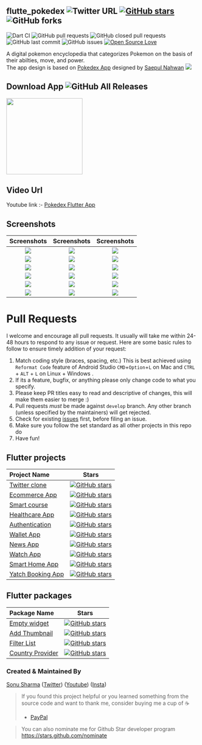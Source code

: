 ## flutte_pokedex ![Twitter URL](https://img.shields.io/twitter/url?style=social&url=https%3A%2F%2Ftwitter.com%2Fthealphamerc) [![GitHub stars](https://img.shields.io/github/stars/Thealphamerc/flutter_pokedex?style=social)](https://github.com/login?return_to=%2FTheAlphamerc%flutter_pokedex) ![GitHub forks](https://img.shields.io/github/forks/TheAlphamerc/flutter_pokedex?style=social) 
![Dart CI](https://github.com/TheAlphamerc/flutter_pokedex/workflows/Dart%20CI/badge.svg) ![GitHub pull requests](https://img.shields.io/github/issues-pr/TheAlphamerc/flutter_pokedex) ![GitHub closed pull requests](https://img.shields.io/github/issues-pr-closed/Thealphamerc/flutter_pokedex) ![GitHub last commit](https://img.shields.io/github/last-commit/Thealphamerc/flutter_pokedex)  ![GitHub issues](https://img.shields.io/github/issues-raw/Thealphamerc/flutter_pokedex) [![Open Source Love](https://badges.frapsoft.com/os/v2/open-source.svg?v=103)](https://github.com/Thealphamerc/flutter_pokedex) 

 A digital pokemon encyclopedia that categorizes Pokemon on the basis of their abilties, move, and power.</BR>
The app design is based on [Pokedex App](https://dribbble.com/shots/6545819-Pokedex-Apps) designed by [Saepul Nahwan](https://dribbble.com/saepulnahwan23)
<img src="https://cdn.dribbble.com/users/1171520/screenshots/6545819/dribbble.png"  /> 

## Download App ![GitHub All Releases](https://img.shields.io/github/downloads/Thealphamerc/flutter_pokedex/total?color=green)
<a href="https://play.google.com/store/apps/details?id=com.thealphamerc.flutte_pokedex"><img src="https://playerzon.com/asset/download.png" width="200"></img></a>
## Video Url
Youtube link :- [Pokedex Flutter App](https://youtu.be/jfXT94BnxXk)
## Screenshots

Screenshots               |  Screenshots  |  Screenshots
:-------------------------:|:-------------------------:|:-------------------------:
![](https://github.com/TheAlphamerc/flutter_pokedex/blob/master/screenshots/screen.gif?raw=true)|![](https://github.com/TheAlphamerc/flutter_pokedex/blob/master/screenshots/screenshot_1.jpg?raw=true)|![](https://github.com/TheAlphamerc/flutter_pokedex/blob/master/screenshots/screenshot_2.jpg?raw=true)
![](https://github.com/TheAlphamerc/flutter_pokedex/blob/master/screenshots/screenshot_3.jpg?raw=true)|![](https://github.com/TheAlphamerc/flutter_pokedex/blob/master/screenshots/screenshot_4.jpg?raw=true)|![](https://github.com/TheAlphamerc/flutter_pokedex/blob/master/screenshots/screenshot_5.jpg?raw=true)
![](https://github.com/TheAlphamerc/flutter_pokedex/blob/master/screenshots/screenshot_6.jpg?raw=true)|![](https://github.com/TheAlphamerc/flutter_pokedex/blob/master/screenshots/screenshot_7.jpg?raw=true)|![](https://github.com/TheAlphamerc/flutter_pokedex/blob/master/screenshots/screenshot_11.jpg?raw=true)
![](https://github.com/TheAlphamerc/flutter_pokedex/blob/master/screenshots/screenshot_16.jpg?raw=true)|![](https://github.com/TheAlphamerc/flutter_pokedex/blob/master/screenshots/screenshot_15.jpg?raw=true)|![](https://github.com/TheAlphamerc/flutter_pokedex/blob/master/screenshots/screenshot_17.jpg?raw=true)
![](https://github.com/TheAlphamerc/flutter_pokedex/blob/master/screenshots/screenshot_8.jpg?raw=true)|![](https://github.com/TheAlphamerc/flutter_pokedex/blob/master/screenshots/screenshot_9.jpg?raw=true)|![](https://github.com/TheAlphamerc/flutter_pokedex/blob/master/screenshots/screenshot_10.jpg?raw=true)
![](https://github.com/TheAlphamerc/flutter_pokedex/blob/master/screenshots/screenshot_12.jpg?raw=true)|![](https://github.com/TheAlphamerc/flutter_pokedex/blob/master/screenshots/screenshot_13.jpg?raw=true)|![](https://github.com/TheAlphamerc/flutter_pokedex/blob/master/screenshots/screenshot_14.jpg?raw=true)





# Pull Requests

I welcome and encourage all pull requests. It usually will take me within 24-48 hours to respond to any issue or request. Here are some basic rules to follow to ensure timely addition of your request:

1.  Match coding style (braces, spacing, etc.) This is best achieved using `Reformat Code` feature of Android Studio `CMD`+`Option`+`L` on Mac and `CTRL` + `ALT` + `L` on Linux + Windows .
2.  If its a feature, bugfix, or anything please only change code to what you specify.
3.  Please keep PR titles easy to read and descriptive of changes, this will make them easier to merge :)
4.  Pull requests _must_ be made against `develop` branch. Any other branch (unless specified by the maintainers) will get rejected.
5.  Check for existing [issues](https://github.com/TheAlphamerc/flutter_pokedex/issues) first, before filing an issue.
6.  Make sure you follow the set standard as all other projects in this repo do
7.  Have fun!


## Flutter projects
 Project Name        |Stars        
:-------------------------|-------------------------
[Twitter clone](https://github.com/TheAlphamerc/flutter_twitter_clone)| [![GitHub stars](https://img.shields.io/github/stars/Thealphamerc/flutter_twitter_clone?style=social)](https://github.com/login?return_to=%2FTheAlphamerc%flutter_twitter_clone)
|[Ecommerce App](https://github.com/TheAlphamerc/flutter_ecommerce_app) |[![GitHub stars](https://img.shields.io/github/stars/Thealphamerc/flutter_ecommerce_app?style=social)](https://github.com/login?return_to=%2FTheAlphamerc%flutter_ecommerce_app)
|[Smart course](https://github.com/TheAlphamerc/flutter_smart_course) |[![GitHub stars](https://img.shields.io/github/stars/Thealphamerc/flutter_smart_course?style=social)](https://github.com/login?return_to=%2FTheAlphamerc%flutter_smart_course)
|[Healthcare App](https://github.com/TheAlphamerc/flutter_healthcare_app)|[![GitHub stars](https://img.shields.io/github/stars/Thealphamerc/flutter_healthcare_app?style=social)](https://github.com/login?return_to=%2FTheAlphamerc%flutter_healthcare_app)
|[Authentication](https://github.com/TheAlphamerc/flutter_login_signup)|[![GitHub stars](https://img.shields.io/github/stars/Thealphamerc/flutter_login_signup?style=social)](https://github.com/login?return_to=%2FTheAlphamerc%flutter_login_signup)
|[Wallet App](https://github.com/TheAlphamerc/flutter_wallet_app)|[![GitHub stars](https://img.shields.io/github/stars/Thealphamerc/flutter_wallet_app?style=social)](https://github.com/login?return_to=%2FTheAlphamerc%flutter_wallet_app)
|[News App](https://github.com/TheAlphamerc/flutter_news_app)|[![GitHub stars](https://img.shields.io/github/stars/Thealphamerc/flutter_news_app?style=social)](https://github.com/login?return_to=%2FTheAlphamerc%flutter_news_app)
|[Watch App](https://github.com/TheAlphamerc/flutter_SoftUI_watchApp)|[![GitHub stars](https://img.shields.io/github/stars/Thealphamerc/flutter_SoftUI_watchApp?style=social)](https://github.com/login?return_to=%2FTheAlphamerc%flutter_SoftUI_watchApp)
|[Smart Home App](https://github.com/TheAlphamerc/flutter_smart_home_app)|[![GitHub stars](https://img.shields.io/github/stars/Thealphamerc/flutter_smart_home_app?style=social)](https://github.com/login?return_to=%2FTheAlphamerc%flutter_smart_home_app)
|[Yatch Booking App](https://github.com/TheAlphamerc/flutter_yatch_booking)|[![GitHub stars](https://img.shields.io/github/stars/Thealphamerc/flutter_yatch_booking?style=social)](https://github.com/login?return_to=%2FTheAlphamerc%flutter_yatch_booking)

## Flutter packages
Package Name        | Stars        
:-------------------------|-------------------------
|[Empty widget](https://github.com/TheAlphamerc/empty_widget) |[![GitHub stars](https://img.shields.io/github/stars/Thealphamerc/empty_widget?style=social)](https://github.com/login?return_to=%2FTheAlphamerc%empty_widget)
|[Add Thumbnail](https://github.com/TheAlphamerc/flutter_plugin_add_thumbnail) |[![GitHub stars](https://img.shields.io/github/stars/Thealphamerc/flutter_plugin_add_thumbnail?style=social)](https://github.com/login?return_to=%2FTheAlphamerc%flutter_plugin_add_thumbnail)
|[Filter List](https://github.com/TheAlphamerc/flutter_plugin_filter_list)| [![GitHub stars](https://img.shields.io/github/stars/Thealphamerc/flutter_plugin_filter_list?style=social)](https://github.com/login?return_to=%2FTheAlphamerc%flutter_plugin_filter_list)
|[Country Provider](https://github.com/TheAlphamerc/country_provider)| [![GitHub stars](https://img.shields.io/github/stars/Thealphamerc/country_provider?style=social)](https://github.com/login?return_to=%2FTheAlphamerc%country_provider)

### Created & Maintained By

[Sonu Sharma](https://github.com/TheAlphamerc) ([Twitter](https://www.twitter.com/TheAlphamerc)) ([Youtube](https://www.youtube.com/user/sonusharma045sonu/))
([Insta](https://www.instagram.com/_sonu_sharma__))

> If you found this project helpful or you learned something from the source code and want to thank me, consider buying me a cup of :coffee:
>
> * [PayPal](https://www.paypal.me/TheAlphamerc/)

> You can also nominate me for Github Star developer program
> https://stars.github.com/nominate
